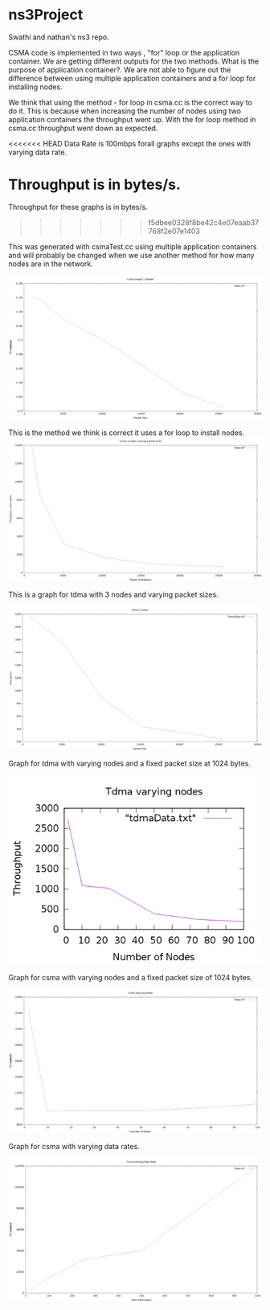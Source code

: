 # ns3Project
Swathi and nathan's ns3 repo.

CSMA code is implemented in two ways , "for" loop or the application container. We are getting different outputs for the two methods.
What is the purpose of application container?. We are not able to figure out the difference between using multiple application containers and a for loop for installing nodes.

We think that using the method - for loop in csma.cc is the correct way to do it. This is because when increasing the number of nodes using two application containers the throughput went up.  With the for loop method in csma.cc throughput went down as expected.

<<<<<<< HEAD
Data Rate is 100mbps forall graphs except the ones with varying data rate.

Throughput is in bytes/s.
=======
Throughput for these graphs is in bytes/s.

>>>>>>> f5dbee0328f8be42c4e07eaab37768f2e07e1403

This was generated with csmaTest.cc using multiple application containers and will probably be changed when we use another method for how many nodes are in the network.

![application container](graphData/csma3Nodes.png)

This is the method we think is correct it uses a for loop to install nodes. 
![ForLoop](graphData/csma1Withloop.png)


This is a graph for tdma with 3 nodes and varying packet sizes.

![tdmapacketsize](graphData/tdma3NodesVaryingPacketsSize.png)

Graph for tdma with varying nodes and a fixed packet size at 1024 bytes.

![tdmaVaryingNodes](graphData/tdma1024VaryingNodes.png)

Graph for csma with varying nodes and a fixed packet size of 1024 bytes.

![csmaVaryingNodes](graphData/csma1024VaryingNodes.png)

Graph for csma with varying data rates.

![csmaVaryingDataRate](graphData/csmaVaryingDataRate.png)